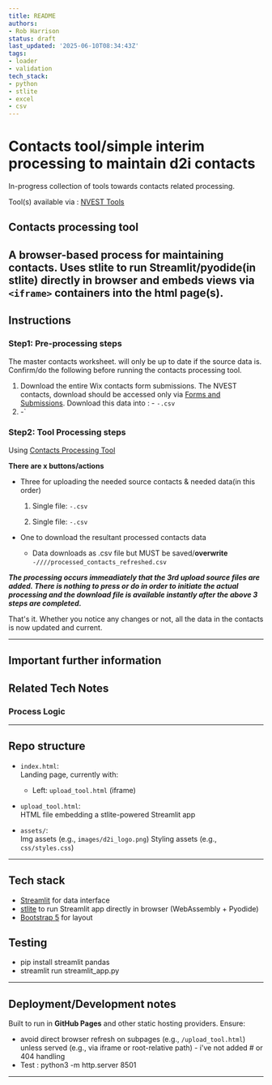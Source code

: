 ```yaml
---
title: README
authors:
- Rob Harrison
status: draft
last_updated: '2025-06-10T08:34:43Z'
tags:
- loader
- validation
tech_stack:
- python
- stlite
- excel
- csv
---
```



# Contacts tool/simple interim processing to maintain d2i contacts

In-progress collection of tools towards contacts related processing.

Tool(s) available via : [NVEST Tools](https://data-to-insight.github.io/d2i-contacts/)


## Contacts processing tool

A browser-based process for maintaining contacts.
Uses **stlite** to run Streamlit/pyodide(in stlite) directly in browser and embeds views via `<iframe>` containers into the html page(s). 
---

## Instructions

### Step1: Pre-processing steps

The master contacts worksheet. will only be up to date if the source data is. Confirm/do the following before running the contacts processing tool.

  1. Download the entire Wix contacts form submissions. The NVEST contacts, download should be accessed only via [Forms and Submissions](https://manage.wix.com/dashboard/af6cb463-8e72-4034-8f73-3641ad5abc9d/wix-forms-and-payments). Download this data into : 
    - `-.csv`
  2. -` 

### Step2: Tool Processing steps

Using [Contacts Processing Tool](https://data-to-insight.github.io/d2i-contacts/)

**There are x buttons/actions**
  - Three for uploading the needed source contacts & needed data(in this order)

    1. Single file: `-.csv`

    2. Single file: `-.csv`   

  - One to download the resultant processed contacts data

    - Data downloads as .csv file but MUST be saved/**overwrite** `-////processed_contacts_refreshed.csv` 

***The processing occurs immeadiately that the 3rd upload source files are added. There is nothing to press or do in order to initiate the actual processing and the download file is available instantly after the above 3 steps are completed.***


  That's it. Whether you notice any changes or not, all the data in the contacts is now updated and current. 



---

## Important further information



## Related Tech Notes

### Process Logic



---


## Repo structure

- `index.html`:  
  Landing page, currently with: 
  - Left: `upload_tool.html` (iframe)  

- `upload_tool.html`:  
  HTML file embedding a stlite-powered Streamlit app

- `assets/`:  
  Img assets (e.g., `images/d2i_logo.png`)
  Styling assets (e.g., `css/styles.css`)

---

## Tech stack

- [Streamlit](https://streamlit.io) for data interface  
- [stlite](https://github.com/whitphx/stlite) to run Streamlit app directly in browser (WebAssembly + Pyodide)  
- [Bootstrap 5](https://getbootstrap.com) for layout  


## Testing

- pip install streamlit pandas
- streamlit run streamlit_app.py

---

## Deployment/Development notes

Built to run in **GitHub Pages** and other static hosting providers. Ensure:

- avoid direct browser refresh on subpages (e.g., `/upload_tool.html`) unless served (e.g., via iframe or root-relative path) - i've not added # or 404 handling
- Test : python3 -m http.server 8501

---
